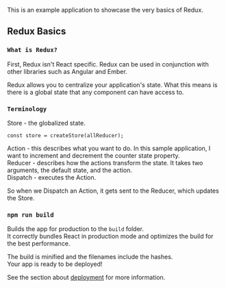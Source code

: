 This is an example application to showcase the very basics of Redux.

## Redux Basics

### `What is Redux?`

First, Redux isn't React specific.  Redux can be used in conjunction with other libraries such as Angular and Ember.   

Redux allows you to centralize your application's state.  What this means is there is a global state that any component can have access to.

### `Terminology`

Store - the globalized state.<br/>
```
const store = createStore(allReducer);
```
Action - this describes what you want to do.  In this sample application, I want to increment and decrement the counter state property.<br/>
Reducer - describes how the actions transform the state.  It takes two arguments, the default state, and the action.<br/>
Dispatch - executes the Action.

So when we Dispatch an Action, it gets sent to the Reducer, which updates the Store.

### `npm run build`

Builds the app for production to the `build` folder.<br />
It correctly bundles React in production mode and optimizes the build for the best performance.

The build is minified and the filenames include the hashes.<br />
Your app is ready to be deployed!

See the section about [deployment](https://facebook.github.io/create-react-app/docs/deployment) for more information.
